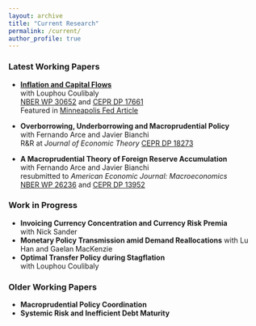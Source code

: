 ```yaml
---
layout: archive
title: "Current Research"
permalink: /current/
author_profile: true
---
```


### Latest Working Papers
* **[Inflation and Capital Flows](./files/InflationCF.pdf)**\
  with Louphou Coulibaly\
  [NBER WP 30652](https://www.nber.org/papers/w30652) and [CEPR DP 17661](https://cepr.org/publications/dp17661)\
  Featured in [Minneapolis Fed Article](https://www.minneapolisfed.org/article/2023/do-international-investment-flows-undermine-the-fight-against-inflation)
  
* **Overborrowing, Underborrowing and Macroprudential Policy**\
  with Fernando Arce and Javier Bianchi\
  R&R at *Journal of Economic Theory*
  [CEPR DP 18273](https://cepr.org/publications/dp18273)
  
* **A Macroprudential Theory of Foreign Reserve Accumulation**\
  with Fernando Arce and Javier Bianchi\
  resubmitted to *American Economic Journal: Macroeconomics*\
  [NBER WP 26236](https://www.nber.org/papers/w26236) and [CEPR DP 13952](https://cepr.org/publications/dp13952)
  

### Work in Progress
* **Invoicing Currency Concentration and Currency Risk Premia**\
  with Nick Sander
* **Monetary Policy Transmission amid Demand Reallocations**
  with Lu Han and Gaelan MacKenzie
* **Optimal Transfer Policy during Stagflation**\
  with Louphou Coulibaly

### Older Working Papers
* **Macroprudential Policy Coordination**
* **Systemic Risk and Inefficient Debt Maturity**


<!---
{% if author.googlescholar %}
  You can also find my articles on <u><a href="{{author.googlescholar}}">my Google Scholar profile</a>.</u>
{% endif %}

{% include base_path %}

{% for post in site.publications reversed %}
  {% include archive-single.html %}
{% endfor %}
-->
